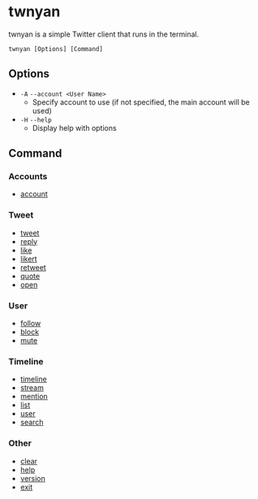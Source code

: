 # twnyan

twnyan is a simple Twitter client that runs in the terminal.

```
twnyan [Options] [Command]
```

## Options

- `-A` `--account <User Name>`
  - Specify account to use (if not specified, the main account will be used)
- `-H` `--help`
  - Display help with options

## Command

### Accounts

- [account](./account.md)

### Tweet

- [tweet](./tweet.md)
- [reply](./reply.md)
- [like](./like.md)
- [likert](./likert.md)
- [retweet](./retweet.md)
- [quote](./quote.md)
- [open](./open.md)

### User

- [follow](./follow.md)
- [block](./block.md)
- [mute](./mute.md)

### Timeline

- [timeline](./timeline.md)
- [stream](./stream.md)
- [mention](./mention.md)
- [list](./list.md)
- [user](./user.md)
- [search](./search.md)

### Other

- [clear](./clear.md)
- [help](./help.md)
- [version](./version.md)
- [exit](./exit.md)

